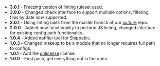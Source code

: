 * **3.0.1** - Freezing version of linting ruleset used.
* **3.0.0** - Changed check interface to support multiple options, filtering files by date now supported.
* **2.0.1** - Using linting rules from the master branch of our [culture](https://github.com/holidayextras/culture) repo.
* **2.0.0** - Added new functionality to perform JS linting, changed interface for existing config path functionality.
* **1.0.4** - Added notifier tool for Shippable.
* **1.0.3** - Changed makeup to be a module that no longer requires full path to configs.
* **1.0.1** - Add the [unlicense](http://unlicense.org) license.
* **1.0.0** - First push, get everything out in the open.